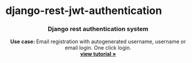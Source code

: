 # django-rest-jwt-authentication

<p align="center">
    

  <h3 align="center">Django rest authentication system</h3>

  <p align="center">
    <strong>Use case: </strong>Email registration with autogenerated username, username or email login. One click login.
    <br />
    <a href="https://www.kowe.io/projects/django-rest-framework-simple-jwt/"><strong>view tutorial »</strong></a>
    <br />
  </p>
</p>

